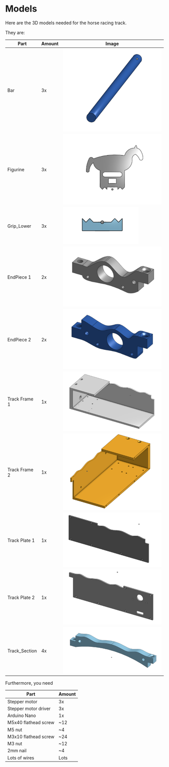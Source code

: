 # Models

Here are the 3D models needed for the horse racing track.

They are:


| Part          | Amount | Image |
| --------------- | -------- | ------- |
| Bar           | 3x     | ![Bar](Screenshots/Bar.png)           |
| Figurine      | 3x     | ![Figurine](Screenshots/Figurine.png) |
| Grip_Lower    | 3x     | ![Grip_lower](Screenshots/Grip_lower.png) |
| EndPiece 1    | 2x     | ![EndPiece1](Screenshots/EndPiece1.png) |
| EndPiece 2    | 2x     | ![EndPiece2](Screenshots/EndPiece2.png) |
| Track Frame 1 | 1x     | ![Frame1](Screenshots/Frame1.png) |
| Track Frame 2 | 1x     | ![Frame2](Screenshots/Frame2.png) |
| Track Plate 1 | 1x     | ![Plate1](Screenshots/Plate1.png) |
| Track Plate 2 | 1x     | ![Plate2](Screenshots/Plate2.png) |
| Track_Section | 4x     | ![Track](Screenshots/Track.png) |

Furthermore, you need


| Part                 | Amount |
| ---------------------- | -------- |
| Stepper motor        | 3x     |
| Stepper motor driver | 3x     |
| Arduino Nano         | 1x     |
| M5x40 flathead screw | ~12    |
| M5 nut               | ~4     |
| M3x10 flathead screw | ~24    |
| M3 nut               | ~12    |
| 2mm nail             | ~4     |
| Lots of wires         | Lots |
